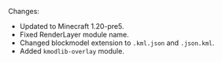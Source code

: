 Changes:

* Updated to Minecraft 1.20-pre5.
* Fixed RenderLayer module name.
* Changed blockmodel extension to `.kml.json` and `.json.kml`.
* Added `kmodlib-overlay` module.
